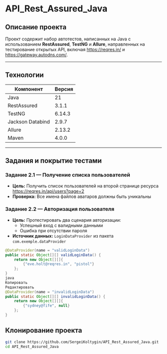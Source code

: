 # API_Rest_Assured_Java

## Описание проекта

Проект содержит набор автотестов, написанных на Java с использованием **RestAssured**, **TestNG** и **Allure**, направленных на тестирование открытых API, включая https://reqres.in/ и https://gateway.autodns.com/.

---

## Технологии

| Компонент         | Версия     |
|-------------------|------------|
| Java              | 21         |
| RestAssured       | 3.1.1      |
| TestNG            | 6.14.3     |
| Jackson Databind  | 2.9.7      |
| Allure            | 2.13.2     |
| Maven             | 4.0.0      |

---

## Задания и покрытие тестами

### Задание 2.1 — Получение списка пользователей

- **Цель:** Получить список пользователей на второй странице ресурса https://reqres.in/api/users?page=2
- **Проверка:** Все имена файлов аватаров должны быть уникальны

### Задание 2.2 — Авторизация пользователя

- **Цель:** Протестировать два сценария авторизации:
    - Успешный вход с валидными данными
    - Ошибка при отсутствии пароля
- **Источник данных:** `LoginDataProvider` из пакета `com.exemple.dataProvider`

```java
@DataProvider(name = "validLoginData")
public static Object[][] validLoginData() {
    return new Object[][]{
        {"eve.holt@reqres.in", "pistol"}
    };
}
java
Копировать
Редактировать
@DataProvider(name = "invalidLoginData")
public static Object[][] invalidLoginData() {
    return new Object[][]{
        {"sydney@fife", null}
    };
}
```

## Клонирование проекта
```bash
git clone https://github.com/SergeiKoltygin/API_Rest_Assured_Java.git
cd API_Rest_Assured_Java
```
